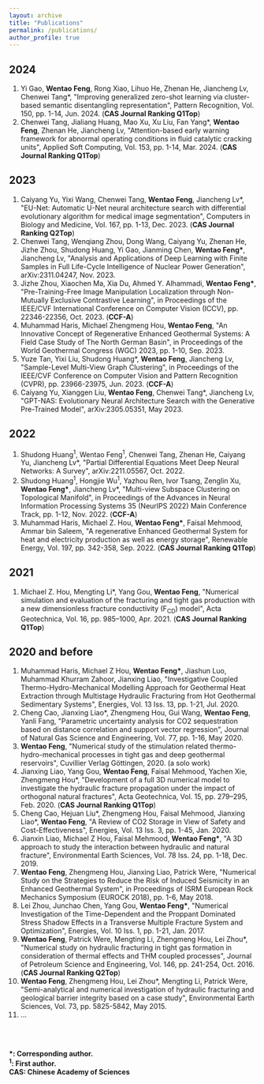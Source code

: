 ```yaml
---
layout: archive
title: "Publications"
permalink: /publications/
author_profile: true
---
```


2024
----
1. Yi Gao, **Wentao Feng**, Rong Xiao, Lihuo He, Zhenan He, Jiancheng Lv, Chenwei Tang*, "Improving generalized zero-shot learning via cluster-based semantic disentangling representation", Pattern Recognition, Vol. 150, pp. 1-14, Jun. 2024. (**CAS Journal Ranking Q1Top**)   
2. Chenwei Tang, Jialiang Huang, Mao Xu, Xu Liu, Fan Yang*, **Wentao Feng**, Zhenan He, Jiancheng Lv, "Attention-based early warning framework for abnormal operating conditions in fluid catalytic cracking units", Applied Soft Computing, Vol. 153, pp. 1-14, Mar. 2024. (**CAS Journal Ranking Q1Top**)

2023
----
1. Caiyang Yu, Yixi Wang, Chenwei Tang, **Wentao Feng**, Jiancheng Lv*, "EU-Net: Automatic U-Net neural architecture search with differential evolutionary algorithm for medical image segmentation", Computers in Biology and Medicine, Vol. 167, pp. 1-13, Dec. 2023. (**CAS Journal Ranking Q2Top**)
2. Chenwei Tang, Wenqiang Zhou, Dong Wang, Caiyang Yu, Zhenan He, Jizhe Zhou, Shudong Huang, Yi Gao, Jianming Chen, **Wentao Feng\***, Jiancheng Lv, "Analysis and Applications of Deep Learning with Finite Samples in Full Life-Cycle Intelligence of Nuclear Power Generation", arXiv:2311.04247, Nov. 2023.
3. Jizhe Zhou, Xiaochen Ma, Xia Du, Ahmed Y. Alhammadi, **Wentao Feng\***, "Pre-Training-Free Image Manipulation Localization through Non-Mutually Exclusive Contrastive Learning", in Proceedings of the IEEE/CVF International Conference on Computer Vision (ICCV), pp. 22346-22356, Oct. 2023. (**CCF-A**)
4. Muhammad Haris, Michael Zhengmeng Hou, **Wentao Feng**, "An Innovative Concept of Regenerative Enhanced Geothermal Systems: A Field Case Study of The North German Basin", in Proceedings of the World Geothermal Congress (WGC) 2023, pp. 1-10, Sep. 2023.
5. Yuze Tan, Yixi Liu, Shudong Huang*, **Wentao Feng**, Jiancheng Lv, "Sample-Level Multi-View Graph Clustering", in Proceedings of the IEEE/CVF Conference on Computer Vision and Pattern Recognition (CVPR), pp. 23966-23975, Jun. 2023. (**CCF-A**)
6. Caiyang Yu, Xianggen Liu, **Wentao Feng**, Chenwei Tang*, Jiancheng Lv, "GPT-NAS: Evolutionary Neural Architecture Search with the Generative Pre-Trained Model", arXiv:2305.05351, May 2023.

2022
----
1. Shudong Huang<sup>1</sup>, Wentao Feng<sup>1</sup>, Chenwei Tang, Zhenan He, Caiyang Yu, Jiancheng Lv*, "Partial Differential Equations Meet Deep Neural Networks: A Survey", arXiv:2211.05567, Oct. 2022.
2. Shudong Huang<sup>1</sup>, Hongjie Wu<sup>1</sup>, Yazhou Ren, Ivor Tsang, Zenglin Xu, **Wentao Feng\***, Jiancheng Lv\*, "Multi-view Subspace Clustering on Topological Manifold", in Proceedings of the Advances in Neural Information Processing Systems 35 (NeurIPS 2022) Main Conference Track, pp. 1-12, Nov. 2022. (**CCF-A**)
3. Muhammad Haris, Michael Z. Hou, **Wentao Feng\***, Faisal Mehmood, Ammar bin Saleem, "A regenerative Enhanced Geothermal System for heat and electricity production as well as energy storage", Renewable Energy, Vol. 197, pp. 342-358, Sep. 2022. (**CAS Journal Ranking Q1Top**)

2021
----
1. Michael Z. Hou, Mengting Li*, Yang Gou, **Wentao Feng**, "Numerical simulation and evaluation of the fracturing and tight gas production with a new dimensionless fracture conductivity (F<sub>CD</sub>) model", Acta Geotechnica, Vol. 16, pp. 985–1000, Apr. 2021. (**CAS Journal Ranking Q1Top**)

2020 and before
----
1. Muhammad Haris, Michael Z Hou, **Wentao Feng\***, Jiashun Luo, Muhammad Khurram Zahoor, Jianxing Liao, "Investigative Coupled Thermo-Hydro-Mechanical Modelling Approach for Geothermal Heat Extraction through Multistage Hydraulic Fracturing from Hot Geothermal Sedimentary Systems", Energies, Vol. 13 Iss. 13, pp. 1-21, Jul. 2020. 
2. Cheng Cao, Jianxing Liao*, Zhengmeng Hou, Gui Wang, **Wentao Feng**, Yanli Fang, "Parametric uncertainty analysis for CO2 sequestration based on distance correlation and support vector regression", Journal of Natural Gas Science and Engineering, Vol. 77, pp. 1-16, May 2020.
3. **Wentao Feng**, "Numerical study of the stimulation related thermo-hydro-mechanical processes in tight gas and deep geothermal reservoirs", Cuvillier Verlag Göttingen, 2020. (a solo work)
4. Jianxing Liao, Yang Gou, **Wentao Feng**, Faisal Mehmood, Yachen Xie, Zhengmeng Hou*, "Development of a full 3D numerical model to investigate the hydraulic fracture propagation under the impact of orthogonal natural fractures", Acta Geotechnica, Vol. 15, pp. 279–295, Feb. 2020. (**CAS Journal Ranking Q1Top**)
5. Cheng Cao, Hejuan Liu*, Zhengmeng Hou, Faisal Mehmood, Jianxing Liao*, **Wentao Feng**, "A Review of CO2 Storage in View of Safety and Cost-Effectiveness", Energies, Vol. 13 Iss. 3, pp. 1-45, Jan. 2020. 
7. Jianxin Liao, Michael Z Hou, Faisal Mehmood, **Wentao Feng\***, "A 3D approach to study the interaction between hydraulic and natural fracture", Environmental Earth Sciences, Vol. 78 Iss. 24, pp. 1-18, Dec. 2019.
8. **Wentao Feng**, Zhengmeng Hou, Jianxing Liao, Patrick Were, "Numerical Study on the Strategies to Reduce the Risk of Induced Seismicity in an Enhanced Geothermal System", in Proceedings of ISRM European Rock Mechanics Symposium (EUROCK 2018), pp. 1-6, May 2018.
9. Lei Zhou, Junchao Chen, Yang Gou, **Wentao Feng\***, "Numerical Investigation of the Time-Dependent and the Proppant Dominated Stress Shadow Effects in a Transverse Multiple Fracture System and Optimization", Energies, Vol. 10 Iss. 1, pp. 1-21, Jan. 2017.
10. **Wentao Feng**, Patrick Were, Mengting Li, Zhengmeng Hou, Lei Zhou*, "Numerical study on hydraulic fracturing in tight gas formation in consideration of thermal effects and THM coupled processes", Journal of Petroleum Science and Engineering, Vol. 146, pp. 241-254, Oct. 2016. (**CAS Journal Ranking Q2Top**)
11. **Wentao Feng**, Zhengmeng Hou, Lei Zhou*, Mengting Li, Patrick Were, "Semi-analytical and numerical investigation of hydraulic fracturing and geological barrier integrity based on a case study", Environmental Earth Sciences, Vol. 73, pp. 5825-5842, May 2015.
12. ...
<br>
<br>

**\*: Corresponding author.**<br>**<sup>1</sup>: First author.** <br> **CAS: Chinese Academy of Sciences**

